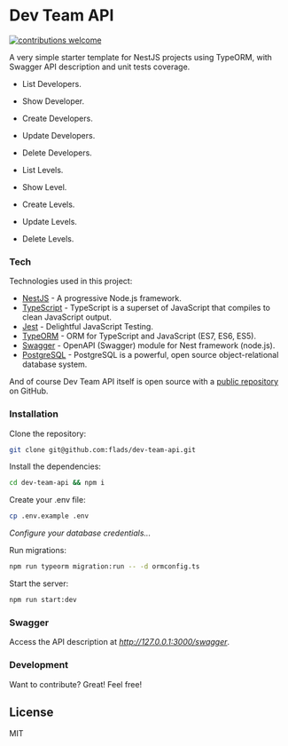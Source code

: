 # Dev Team API

[![contributions welcome](https://img.shields.io/badge/contributions-welcome-brightgreen.svg?style=flat)](https://github.com/flads/nestjs-boilerplate/pulls)

A very simple starter template for NestJS projects using TypeORM, with Swagger API description and unit tests coverage.

  - List Developers.
  - Show Developer.
  - Create Developers.
  - Update Developers.
  - Delete Developers.

  - List Levels.
  - Show Level.
  - Create Levels.
  - Update Levels.
  - Delete Levels.

### Tech

Technologies used in this project:

* [NestJS](https://github.com/nestjs/nest) - A progressive Node.js framework.
* [TypeScript](https://github.com/microsoft/TypeScript) - TypeScript is a superset of JavaScript that compiles to clean JavaScript output.
* [Jest](https://github.com/facebook/jest) - Delightful JavaScript Testing.
* [TypeORM](https://github.com/typeorm/typeorm) - ORM for TypeScript and JavaScript (ES7, ES6, ES5).
* [Swagger](https://github.com/nestjs/swagger) - OpenAPI (Swagger) module for Nest framework (node.js).
* [PostgreSQL](https://github.com/postgres/postgres) - PostgreSQL is a powerful, open source object-relational database system.

And of course Dev Team API itself is open source with a [public repository](https://github.com/flads/dev-team-api) on GitHub.

### Installation

Clone the repository:
```sh
git clone git@github.com:flads/dev-team-api.git
```

Install the dependencies:

```sh
cd dev-team-api && npm i
```

Create your .env file:

```sh
cp .env.example .env
```

*Configure your database credentials...*

Run migrations:

```sh
npm run typeorm migration:run -- -d ormconfig.ts
```

Start the server:

```sh
npm run start:dev
```

### Swagger
Access the API description at *http://127.0.0.1:3000/swagger*.

### Development

Want to contribute? Great!
Feel free!

License
----

MIT